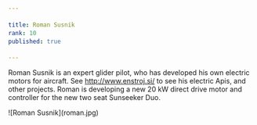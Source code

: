 ```yaml
---

title: Roman Susnik
rank: 10
published: true

---
```

Roman Susnik is an expert glider pilot, who has developed his own electric motors for aircraft. See http://www.enstroj.si/ to see his electric Apis, and other projects. Roman is developing a new 20 kW direct drive motor and controller for the new two seat Sunseeker Duo.

<div>
![Roman Susnik](roman.jpg)
</div>


